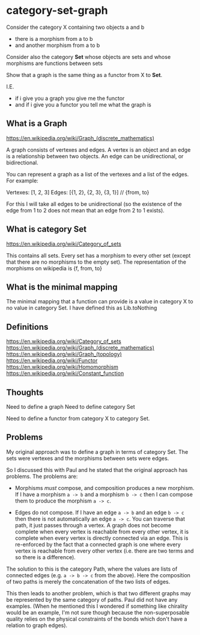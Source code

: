 # category-set-graph

Consider the category X containing two objects a and b
 * there is a morphism from a to b
 * and another morphism from a to b

Consider also the category **Set** whose objects are sets and whose morphisms are functions between sets

Show that a graph is the same thing as a functor from X to **Set**.

I.E.
 * if i give you a graph you give me the functor
 * and if i give you a functor you tell me what the graph is

## What is a Graph

https://en.wikipedia.org/wiki/Graph_(discrete_mathematics)

A graph consists of vertexes and edges.
A vertex is an object and an edge is a relationship between two objects.
An edge can be unidirectional, or bidirectional.

You can represent a graph as a list of the vertexes and a list of the edges. For example:

Vertexes: [1, 2, 3]
Edges: [{1, 2}, {2, 3}, {3, 1}] // {from, to}

For this I will take all edges to be unidirectional (so the existence of the edge from 1 to 2 does not mean that an edge from 2 to 1 exists).

## What is category Set

https://en.wikipedia.org/wiki/Category_of_sets

This contains all sets.
Every set has a morphism to every other set (except that there are no morphisms to the empty set).
The representation of the morphisms on wikipedia is {f, from, to}

## What is the minimal mapping

The minimal mapping that a function can provide is a value in category X to no value in category Set.
I have defined this as Lib.toNothing


## Definitions

https://en.wikipedia.org/wiki/Category_of_sets
https://en.wikipedia.org/wiki/Graph_(discrete_mathematics)
https://en.wikipedia.org/wiki/Graph_(topology)
https://en.wikipedia.org/wiki/Functor
https://en.wikipedia.org/wiki/Homomorphism
https://en.wikipedia.org/wiki/Constant_function

## Thoughts

Need to define a graph
Need to define category Set

Need to define a functor from category X to category Set.

## Problems

My original approach was to define a graph in terms of category Set.
The sets were vertexes and the morphisms between sets were edges.

So I discussed this with Paul and he stated that the original approach has problems.
The problems are:

 * Morphisms _must_ compose, and composition produces a new morphism.
   If I have a morphism `a -> b` and a morphism `b -> c` then I can compose them to produce the morphism `a -> c`.

 * Edges do not compose.
   If I have an edge `a -> b` and an edge `b -> c` then there is not automatically an edge `a -> c`.
   You can traverse that path, it just passes through a vertex.
   A graph does not become complete when every vertex is reachable from every other vertex, it is complete when every vertex is directly connected via an edge.
   This is re-enforced by the fact that a connected graph is one where every vertex is reachable from every other vertex (i.e. there are two terms and so there is a difference).

The solution to this is the category Path, where the values are lists of
connected edges (e.g. `a -> b -> c` from the above). Here the composition of
two paths is merely the concatenation of the two lists of edges.

This then leads to another problem, which is that two different graphs may be
represented by the same category of paths. Paul did not have any examples.
(When he mentioned this I wondered if something like chirality would be an
example, I'm not sure though because the non-superposable quality relies on the
physical constraints of the bonds which don't have a relation to graph edges).
